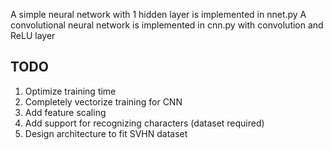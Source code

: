 A simple neural network with 1 hidden layer is implemented in nnet.py
A convolutional neural network is implemented in cnn.py with convolution and ReLU layer

TODO
---------------------------------------------
1. Optimize training time
2. Completely vectorize training for CNN
3. Add feature scaling
4. Add support for recognizing characters (dataset required)
5. Design architecture to fit SVHN dataset

 
